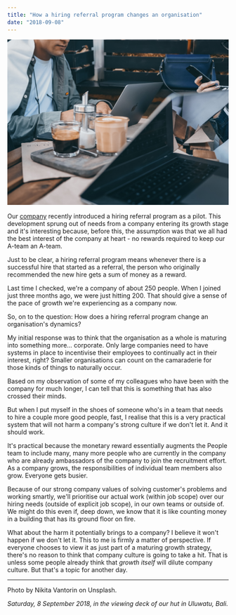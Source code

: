 ```yaml
---
title: "How a hiring referral program changes an organisation"
date: "2018-09-08"
---
```


![people working nick ang blog](images/nikita-vantorin-680489-unsplash-1.jpg)

Our [company](https://smartly.io) recently introduced a hiring referral program as a pilot. This development sprung out of needs from a company entering its growth stage and it's interesting because, before this, the assumption was that we all had the best interest of the company at heart - no rewards required to keep our A-team an A-team.

Just to be clear, a hiring referral program means whenever there is a successful hire that started as a referral, the person who originally recommended the new hire gets a sum of money as a reward.

Last time I checked, we're a company of about 250 people. When I joined just three months ago, we were just hitting 200. That should give a sense of the pace of growth we're experiencing as a company now.

So, on to the question: How does a hiring referral program change an organisation's dynamics?

My initial response was to think that the organisation as a whole is maturing into something more... corporate. Only large companies need to have systems in place to incentivise their employees to continually act in their interest, right? Smaller organisations can count on the camaraderie for those kinds of things to naturally occur.

Based on my observation of some of my colleagues who have been with the company for much longer, I can tell that this is something that has also crossed their minds.

But when I put myself in the shoes of someone who's in a team that needs to hire a couple more good people, fast, I realise that this is a very practical system that will not harm a company's strong culture if we don't let it. And it should work.

It's practical because the monetary reward essentially augments the People team to include many, many more people who are currently in the company who are already ambassadors of the company to join the recruitment effort. As a company grows, the responsibilities of individual team members also grow. Everyone gets busier.

Because of our strong company values of solving customer's problems and working smartly, we'll prioritise our actual work (within job scope) over our hiring needs (outside of explicit job scope), in our own teams or outside of. We might do this even if, deep down, we know that it is like counting money in a building that has its ground floor on fire.

What about the harm it potentially brings to a company? I believe it won't happen if we don't let it. This to me is firmly a matter of perspective. If everyone chooses to view it as just part of a maturing growth strategy, there's no reason to think that company culture is going to take a hit. That is unless some people already think that _growth itself_ will dilute company culture. But that's a topic for another day.

* * *

Photo by Nikita Vantorin on Unsplash.

_Saturday, 8 September 2018, in the viewing deck of our hut in Uluwatu, Bali._
